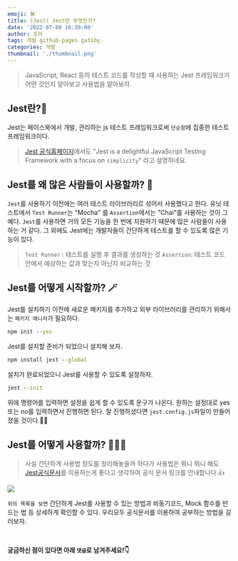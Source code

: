 ```yaml
---
emoji: 🛠
title: (Jest) Jest란 무엇인가?
date: '2022-07-08 16:30:00'
author: 조이
tags: 개발 github-pages gatsby
categories: 개발
thumbnail: './thumbnail.png'
---
```


> JavaScript, React 등의 테스트 코드를 작성할 때 사용하는 Jest 프레임워크가 어떤 것인지 알아보고 사용법을 알아보자.

## Jest란?🧐

Jest는 페이스북에서 개발, 관리하는 js 테스트 프레임워크로써 `단순함`에 집중한 테스트 프레임워크이다.

> [Jest 공식홈페이지](https://jestjs.io/)에서도 "Jest is a delightful JavaScript Testing Framework with a focus on `simplicity`" 라고 설명하네요.

## Jest를 왜 많은 사람들이 사용할까? 🤔

`Jest`를 사용하기 이전에는 여러 테스트 라이브러리르 섞어서 사용했다고 한다. 유닛 테스트에서 `Test Runner`는 "Mocha" 를 `Assertion`에서는 "Chai"를 사용하는 것이 그 예다. `Jest`를 사용하면 거의 모든 기능을 한 번에 지원하기 때문에 많은 사람들이 사용하는 거 같다. 그 외에도 Jest에는 개발자들이 간단하게 테스트를 할 수 있도록 많은 기능이 있다.

> `Test Runner` : 테스트를 실행 후 결과를 생성하는 것
> `Assertion`: 테스트 코드 안에서 예상하는 값과 맞는지 아닌지 비교하는 것

## Jest를 어떻게 시작할까? 🪄

Jest를 설치하기 이전에 새로운 패키지를 추가하고 외부 라이브러리를 관리하기 위해서는 `패키지 매니저`가 필요하다.

```cmd
npm init --yes
```

Jest를 설치할 준비가 되었으니 설치해 보자.

```cmd
npm install jest --global
```

설치가 완료되었으니 Jest를 사용할 수 있도록 설정하자.

```cmd
jest --init
```

위에 명령어를 입력하면 설정을 쉽게 할 수 있도록 문구가 나온다. 원하는 설정대로 yes 또는 no를 입력하면서 진행하면 된다. 잘 진행하셨다면 `jest.config.js`파일이 만들어졌을 것이다.👍🏻

## Jest를 어떻게 사용할까? 🧑🏻‍💻

> 사실 간단하게 사용법 정도를 정리해놓을까 하다가 사용법은 뭐니 뭐니 해도 [Jest공식문서](https://jestjs.io/docs/getting-started)를 이용하는게 좋다고 생각하여 공식 문서 링크를 안내합니다.👍

![](https://images.velog.io/images/jooyoung/post/d0af70aa-6fc8-4718-af08-f28778f92012/%E1%84%86%E1%85%AE%E1%84%8C%E1%85%A6%202.png)

`위의 목록을 보면` 간단하게 Jest를 사용할 수 있는 방법과 비동기코드, Mock 함수를 만드는 법 등 상세하게 확인할 수 있다. 우리모두 공식문서를 이용하여 공부하는 방법을 길러보자.

<br/>

**궁금하신 점이 있다면 아래 `댓글`로 남겨주세요!👇**
